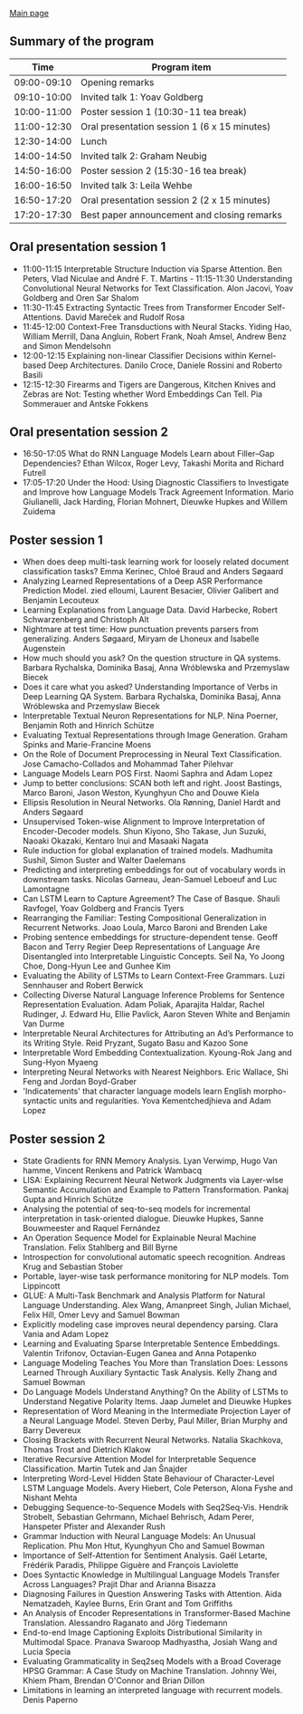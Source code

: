 
[Main page](index.md)

Summary of the program
----------------------

| Time         | Program item                                  |
|--------------|-----------------------------------------------|
| 09:00-09:10  | Opening remarks                               |
| 09:10-10:00  | Invited talk 1: Yoav Goldberg                 |
| 10:00-11:00  | Poster session 1 (10:30-11 tea break)         |
| 11:00-12:30  |  Oral presentation session 1 (6 x 15 minutes) |
| 12:30-14:00  | Lunch                                         |
| 14:00-14:50  | Invited talk 2: Graham Neubig                 |
| 14:50-16:00  | Poster session 2 (15:30-16 tea break)         |
| 16:00-16:50  | Invited talk 3: Leila Wehbe                   |
| 16:50-17:20  |  Oral presentation session 2 (2 x 15 minutes) |
| 17:20-17:30  | Best paper announcement and closing remarks   |


Oral presentation session 1
---------------------------

- 11:00-11:15 Interpretable Structure Induction via Sparse Attention. Ben Peters, Vlad Niculae and André F. T. Martins - 11:15-11:30 Understanding Convolutional Neural Networks for Text Classification. Alon Jacovi, Yoav Goldberg and Oren Sar Shalom 
- 11:30-11:45 Extracting Syntactic Trees from Transformer Encoder Self-Attentions. David Mareček and Rudolf Rosa 
- 11:45-12:00 Context-Free Transductions with Neural Stacks. Yiding Hao, William Merrill, Dana Angluin, Robert Frank, Noah Amsel, Andrew Benz and Simon Mendelsohn 
- 12:00-12:15 Explaining non-linear Classifier Decisions within Kernel-based Deep Architectures. Danilo Croce, Daniele Rossini and Roberto Basili 
- 12:15-12:30 Firearms and Tigers are Dangerous, Kitchen Knives and Zebras are Not: Testing whether Word Embeddings Can Tell. Pia Sommerauer and Antske Fokkens 

Oral presentation session 2
---------------------------

- 16:50-17:05 What do RNN Language Models Learn about Filler–Gap Dependencies? Ethan Wilcox, Roger Levy, Takashi Morita and Richard Futrell 
- 17:05-17:20 Under the Hood: Using Diagnostic Classifiers to Investigate and Improve how Language Models Track Agreement Information. Mario Giulianelli, Jack Harding, Florian Mohnert, Dieuwke Hupkes and Willem Zuidema 

Poster session 1
----------------
- When does deep multi-task learning work for loosely related document classification tasks?	Emma Kerinec, Chloé Braud and Anders Søgaard
- Analyzing Learned Representations of a Deep ASR Performance Prediction Model.	zied elloumi, Laurent Besacier, Olivier Galibert and Benjamin Lecouteux
- Learning Explanations from Language Data.	David Harbecke, Robert Schwarzenberg and Christoph Alt
- Nightmare at test time: How punctuation prevents parsers from generalizing.	Anders Søgaard, Miryam de Lhoneux and Isabelle Augenstein
- How much should you ask? On the question structure in QA systems.	Barbara Rychalska, Dominika Basaj, Anna Wróblewska and Przemyslaw Biecek
- Does it care what you asked? Understanding Importance of Verbs in Deep Learning QA System.	Barbara Rychalska, Dominika Basaj, Anna Wróblewska and Przemyslaw Biecek
- Interpretable Textual Neuron Representations for NLP.	Nina Poerner, Benjamin Roth and Hinrich Schütze
- Evaluating Textual Representations through Image Generation.	Graham Spinks and Marie-Francine Moens
- On the Role of Document Preprocessing in Neural Text Classification.	Jose Camacho-Collados and Mohammad Taher Pilehvar
- Language Models Learn POS First.	Naomi Saphra and Adam Lopez
- Jump to better conclusions: SCAN both left and right.	Joost Bastings, Marco Baroni, Jason Weston, Kyunghyun Cho and Douwe Kiela
- Ellipsis Resolution in Neural Networks.	Ola Rønning, Daniel Hardt and Anders Søgaard
- Unsupervised Token-wise Alignment to Improve Interpretation of Encoder-Decoder models.	Shun Kiyono, Sho Takase, Jun Suzuki, Naoaki Okazaki, Kentaro Inui and Masaaki Nagata
- Rule induction for global explanation of trained models.	Madhumita Sushil, Simon Suster and Walter Daelemans
- Predicting and interpreting embeddings for out of vocabulary words in downstream tasks.	Nicolas Garneau, Jean-Samuel Leboeuf and Luc Lamontagne
- Can LSTM Learn to Capture Agreement? The Case of Basque.	Shauli Ravfogel, Yoav Goldberg and Francis Tyers
- Rearranging the Familiar: Testing Compositional Generalization in Recurrent Networks.	Joao Loula, Marco Baroni and Brenden Lake
- Probing sentence embeddings for structure-dependent tense.	Geoff Bacon and Terry Regier
Deep Representations of Language Are Disentangled into Interpretable Linguistic Concepts.	Seil Na, Yo Joong Choe, Dong-Hyun Lee and Gunhee Kim
- Evaluating the Ability of LSTMs to Learn Context-Free Grammars.	Luzi Sennhauser and Robert Berwick
- Collecting Diverse Natural Language Inference Problems for Sentence Representation Evaluation.	Adam Poliak, Aparajita Haldar, Rachel Rudinger, J. Edward Hu, Ellie Pavlick, Aaron Steven White and Benjamin Van Durme
- Interpretable Neural Architectures for Attributing an Ad’s Performance to its Writing Style.	Reid Pryzant, Sugato Basu and Kazoo Sone
- Interpretable Word Embedding Contextualization.	Kyoung-Rok Jang and Sung-Hyon Myaeng
- Interpreting Neural Networks with Nearest Neighbors.	Eric Wallace, Shi Feng and Jordan Boyd-Graber
- 'Indicatements' that character language models learn English morpho-syntactic units and regularities.	Yova Kementchedjhieva and Adam Lopez

Poster session 2
----------------

- State Gradients for RNN Memory Analysis.	Lyan Verwimp, Hugo Van hamme, Vincent Renkens and Patrick Wambacq
- LISA: Explaining Recurrent Neural Network Judgments via Layer-wIse Semantic Accumulation and Example to Pattern Transformation.	Pankaj Gupta and Hinrich Schütze
- Analysing the potential of seq-to-seq models for incremental interpretation in task-oriented dialogue.	Dieuwke Hupkes, Sanne Bouwmeester and Raquel Fernández
- An Operation Sequence Model for Explainable Neural Machine Translation.	Felix Stahlberg and Bill Byrne
- Introspection for convolutional automatic speech recognition.	Andreas Krug and Sebastian Stober
- Portable, layer-wise task performance monitoring for NLP models.	Tom Lippincott
- GLUE: A Multi-Task Benchmark and Analysis Platform for Natural Language Understanding.	Alex Wang, Amanpreet Singh, Julian Michael, Felix Hill, Omer Levy and Samuel Bowman
- Explicitly modeling case improves neural dependency parsing.	Clara Vania and Adam Lopez
- Learning and Evaluating Sparse Interpretable Sentence Embeddings.	Valentin Trifonov, Octavian-Eugen Ganea and Anna Potapenko
- Language Modeling Teaches You More than Translation Does: Lessons Learned Through Auxiliary Syntactic Task Analysis.	Kelly Zhang and Samuel Bowman
- Do Language Models Understand Anything? On the Ability of LSTMs to Understand Negative Polarity Items.	Jaap Jumelet and Dieuwke Hupkes
- Representation of Word Meaning in the Intermediate Projection Layer of a Neural Language Model.	Steven Derby, Paul Miller, Brian Murphy and Barry Devereux
- Closing Brackets with Recurrent Neural Networks.	Natalia Skachkova, Thomas Trost and Dietrich Klakow
- Iterative Recursive Attention Model for Interpretable Sequence Classification.	Martin Tutek and Jan Šnajder
- Interpreting Word-Level Hidden State Behaviour of Character-Level LSTM Language Models.	Avery Hiebert, Cole Peterson, Alona Fyshe and Nishant Mehta
- Debugging Sequence-to-Sequence Models with Seq2Seq-Vis.	Hendrik Strobelt, Sebastian Gehrmann, Michael Behrisch, Adam Perer, Hanspeter Pfister and Alexander Rush
- Grammar Induction with Neural Language Models: An Unusual Replication.	Phu Mon Htut, Kyunghyun Cho and Samuel Bowman
- Importance of Self-Attention for Sentiment Analysis.	Gaël Letarte, Frédérik Paradis, Philippe Giguère and François Laviolette
- Does Syntactic Knowledge in Multilingual Language Models Transfer Across Languages?	Prajit Dhar and Arianna Bisazza
- Diagnosing Failures in Question Answering Tasks with Attention.	Aida Nematzadeh, Kaylee Burns, Erin Grant and Tom Griffiths
- An Analysis of Encoder Representations in Transformer-Based Machine Translation.	Alessandro Raganato and Jörg Tiedemann
- End-to-end Image Captioning Exploits Distributional Similarity in Multimodal Space.	Pranava Swaroop Madhyastha, Josiah Wang and Lucia Specia
- Evaluating Grammaticality in Seq2seq Models with a Broad Coverage HPSG Grammar: A Case Study on Machine Translation.	Johnny Wei, Khiem Pham, Brendan O'Connor and Brian Dillon
- Limitations in learning an interpreted language with recurrent models.	Denis Paperno

